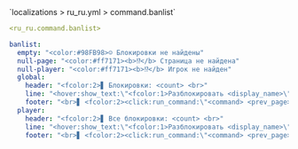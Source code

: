 <!--@include: @/parts/module/command/banlist.md#title-->
<!--@include: @/parts/words.md#path--> `localizations > ru_ru.yml > command.banlist`

<!--@include: @/parts/module/command/banlist.md#explanation-->

<!--@include: @/parts/words.md#edit-->
```yaml
<ru_ru.command.banlist>
```

<!--@include: @/parts/words.md#default-->
```yaml
banlist:
  empty: "<color:#98FB98>☺ Блокировки не найдены"
  null-page: "<color:#ff7171><b>⁉</b> Страница не найдена"
  null-player: "<color:#ff7171><b>⁉</b> Игрок не найден"
  global:
    header: "<fcolor:2>▋ Блокировки: <count> <br>"
    line: "<hover:show_text:\"<fcolor:1>Разблокировать <display_name>\"><click:run_command:\"<command>\"><color:#ff7171>☒ <display_name></click></hover> <fcolor:1><hover:show_text:\"<fcolor:1>Айди: <id><br>Дата: <date><br>Время: <time><br>Модератор: <moderator><br>Причина: <reason>\">[ПОДРОБНЕЕ]</hover>"
    footer: "<br>▋ <fcolor:2><click:run_command:\"<command> <prev_page>\">←</click> <fcolor:1>Page: <current_page>/<last_page> <fcolor:2><click:run_command:\"<command> <next_page>\">→"
  player:
    header: "<fcolor:2>▋ Все блокировки: <count> <br>"
    line: "<hover:show_text:\"<fcolor:1>Разблокировать <display_name>\"><click:run_command:\"<command>\"><color:#ff7171>☒ <display_name></click></hover> <fcolor:1><hover:show_text:\"<fcolor:1>Айди: <id><br>Дата: <date><br>Время: <time><br>Модератор: <moderator><br>Причина: <reason>\">[ПОДРОБНЕЕ]</hover>"
    footer: "<br>▋ <fcolor:2><click:run_command:\"<command> <prev_page>\">←</click> <fcolor:1>Page: <current_page>/<last_page> <fcolor:2><click:run_command:\"<command> <next_page>\">→"
```

<!--@include: @/parts/module/command/ban.md#parameters-->
<!--@include: @/parts/module/command/ban.md#localization-->

